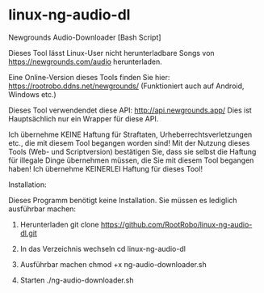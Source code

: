 # linux-ng-audio-dl
Newgrounds Audio-Downloader [Bash Script]

Dieses Tool lässt Linux-User nicht herunterladbare Songs von https://newgrounds.com/audio herunterladen.

Eine Online-Version dieses Tools finden Sie hier: https://rootrobo.ddns.net/newgrounds/ (Funktioniert auch auf Android, Windows etc.)

Dieses Tool verwendendet diese API: http://api.newgrounds.app/
Dies ist Hauptsächlich nur ein Wrapper für diese API.

Ich übernehme KEINE Haftung für Straftaten, Urheberrechtsverletzungen etc., die mit diesem Tool begangen worden sind!
Mit der Nutzung dieses Tools (Web- und Scriptversion) bestätigen Sie, dass sie selbst die Haftung für illegale Dinge
übernehmen müssen, die Sie mit diesem Tool begangen haben! Ich übernehme KEINERLEI Haftung für dieses Tool!

Installation:

Dieses Programm benötigt keine Installation. Sie müssen es lediglich ausführbar machen:

1. Herunterladen
git clone https://github.com/RootRobo/linux-ng-audio-dl.git

2. In das Verzeichnis wechseln
cd linux-ng-audio-dl

3. Ausführbar machen
chmod +x ng-audio-downloader.sh

4. Starten
./ng-audio-downloader.sh

